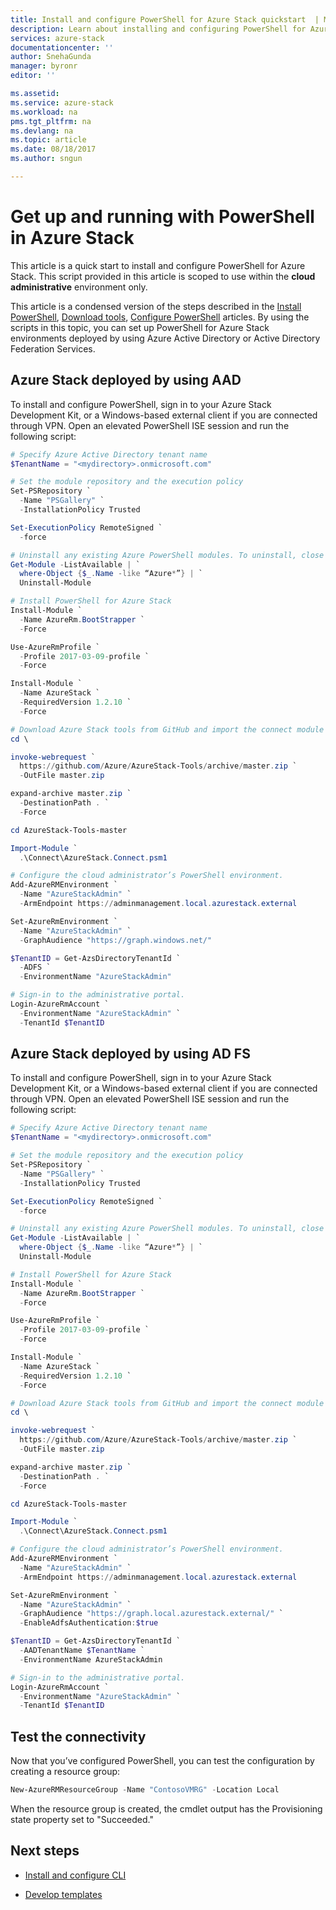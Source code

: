 ```yaml
---
title: Install and configure PowerShell for Azure Stack quickstart  | Microsoft Docs
description: Learn about installing and configuring PowerShell for Azure Stack.
services: azure-stack
documentationcenter: ''
author: SnehaGunda
manager: byronr
editor: ''

ms.assetid:
ms.service: azure-stack
ms.workload: na
pms.tgt_pltfrm: na
ms.devlang: na
ms.topic: article
ms.date: 08/18/2017
ms.author: sngun

---
```


# Get up and running with PowerShell in Azure Stack

This article is a quick start to install and configure PowerShell for Azure Stack. This script provided in this article is scoped to use within the **cloud administrative** environment only.

This article is a condensed version of the steps described in the [Install PowerShell]( azure-stack-powershell-install.md), [Download tools]( azure-stack-powershell-download.md), [Configure PowerShell]( azure-stack-powershell-configure.md) articles. By using the scripts in this topic, you can set up PowerShell for Azure Stack environments deployed by using Azure Active Directory or Active Directory Federation Services.  


## Azure Stack deployed by using AAD 

To install and configure PowerShell, sign in to your Azure Stack Development Kit, or a Windows-based external client if you are connected through VPN. Open an elevated PowerShell ISE session and run the following script:

```powershell
# Specify Azure Active Directory tenant name
$TenantName = "<mydirectory>.onmicrosoft.com"

# Set the module repository and the execution policy
Set-PSRepository `
  -Name "PSGallery" `
  -InstallationPolicy Trusted

Set-ExecutionPolicy RemoteSigned `
  -force

# Uninstall any existing Azure PowerShell modules. To uninstall, close all the active PowerShell sessions and run the following command:
Get-Module -ListAvailable | `
  where-Object {$_.Name -like “Azure*”} | `
  Uninstall-Module

# Install PowerShell for Azure Stack
Install-Module `
  -Name AzureRm.BootStrapper `
  -Force

Use-AzureRmProfile `
  -Profile 2017-03-09-profile `
  -Force

Install-Module `
  -Name AzureStack `
  -RequiredVersion 1.2.10 `
  -Force 

# Download Azure Stack tools from GitHub and import the connect module
cd \

invoke-webrequest `
  https://github.com/Azure/AzureStack-Tools/archive/master.zip `
  -OutFile master.zip

expand-archive master.zip `
  -DestinationPath . `
  -Force

cd AzureStack-Tools-master

Import-Module `
  .\Connect\AzureStack.Connect.psm1

# Configure the cloud administrator’s PowerShell environment.
Add-AzureRMEnvironment `
  -Name "AzureStackAdmin" `
  -ArmEndpoint https://adminmanagement.local.azurestack.external

Set-AzureRmEnvironment `
  -Name "AzureStackAdmin" `
  -GraphAudience "https://graph.windows.net/"

$TenantID = Get-AzsDirectoryTenantId `
  -ADFS `
  -EnvironmentName "AzureStackAdmin"

# Sign-in to the administrative portal.
Login-AzureRmAccount `
  -EnvironmentName "AzureStackAdmin" `
  -TenantId $TenantID 

```

## Azure Stack deployed by using AD FS

To install and configure PowerShell, sign in to your Azure Stack Development Kit, or a Windows-based external client if you are connected through VPN. Open an elevated PowerShell ISE session and run the following script:

```powershell
# Specify Azure Active Directory tenant name
$TenantName = "<mydirectory>.onmicrosoft.com"

# Set the module repository and the execution policy
Set-PSRepository `
  -Name "PSGallery" `
  -InstallationPolicy Trusted

Set-ExecutionPolicy RemoteSigned `
  -force

# Uninstall any existing Azure PowerShell modules. To uninstall, close all the active PowerShell sessions and run the following command:
Get-Module -ListAvailable | `
  where-Object {$_.Name -like “Azure*”} | `
  Uninstall-Module

# Install PowerShell for Azure Stack
Install-Module `
  -Name AzureRm.BootStrapper `
  -Force

Use-AzureRmProfile `
  -Profile 2017-03-09-profile `
  -Force

Install-Module `
  -Name AzureStack `
  -RequiredVersion 1.2.10 `
  -Force 

# Download Azure Stack tools from GitHub and import the connect module
cd \

invoke-webrequest `
  https://github.com/Azure/AzureStack-Tools/archive/master.zip `
  -OutFile master.zip

expand-archive master.zip `
  -DestinationPath . `
  -Force

cd AzureStack-Tools-master

Import-Module `
  .\Connect\AzureStack.Connect.psm1

# Configure the cloud administrator’s PowerShell environment.
Add-AzureRMEnvironment `
  -Name "AzureStackAdmin" `
  -ArmEndpoint https://adminmanagement.local.azurestack.external

Set-AzureRmEnvironment `
  -Name "AzureStackAdmin" `
  -GraphAudience "https://graph.local.azurestack.external/" `
  -EnableAdfsAuthentication:$true

$TenantID = Get-AzsDirectoryTenantId `
  -AADTenantName $TenantName `
  -EnvironmentName AzureStackAdmin

# Sign-in to the administrative portal.
Login-AzureRmAccount `
  -EnvironmentName "AzureStackAdmin" `
  -TenantId $TenantID 

```

## Test the connectivity

Now that you’ve configured PowerShell, you can test the configuration by creating a resource group:

```powershell
New-AzureRMResourceGroup -Name "ContosoVMRG" -Location Local
```

When the resource group is created, the cmdlet output has the Provisioning state property set to "Succeeded."

## Next steps

* [Install and configure CLI](azure-stack-connect-cli.md)

* [Develop templates](azure-stack-develop-templates.md)







